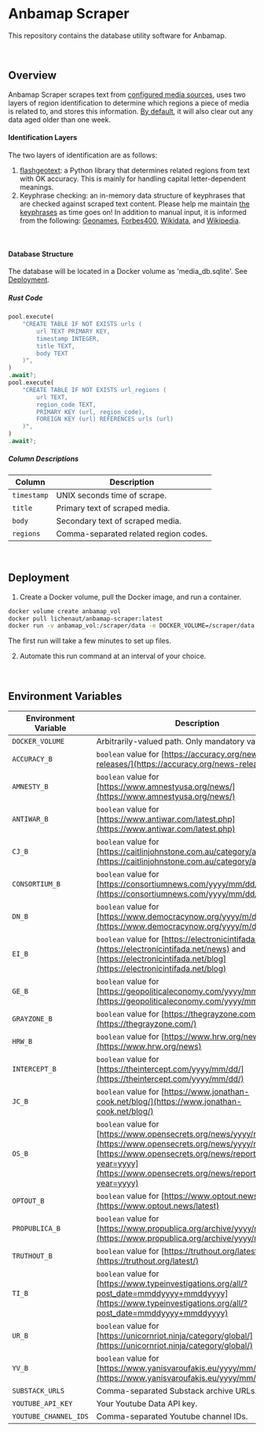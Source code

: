 # Anbamap Scraper

This repository contains the database utility software for Anbamap.

&nbsp;

## Overview

Anbamap Scraper scrapes text from [configured media sources](#environment-variables), uses two layers of region identification to determine which regions a piece of media is related to, and stores this information. [By default](#environment-variables), it will also clear out any data aged older than one week.

#### Identification Layers

The two layers of identification are as follows:

1. [flashgeotext](https://github.com/iwpnd/flashgeotext): a Python library that determines related regions from text with OK accuracy. This is mainly for handling capital letter-dependent meanings.
2. Keyphrase checking: an in-memory data structure of keyphrases that are checked against scraped text content. Please help me maintain [the keyphrases](https://github.com/lichenaut/anbamap-scraper/blob/main/src/scrape/region.rs) as time goes on! In addition to manual input, it is informed from the following: [Geonames](https://download.geonames.org/export/dump/), [Forbes400](https://forbes400.onrender.com/api/forbes400/getAllBillionaires), [Wikidata](https://www.wikidata.org/wiki/Wikidata:Main_Page), and [Wikipedia](https://en.wikipedia.org/w/api.php?action=query&prop=revisions&rvprop=content&rvslots=main&format=json&titles=List_of_largest_private_non-governmental_companies_by_revenue).

&nbsp;

#### Database Structure

The database will be located in a Docker volume as 'media_db.sqlite'. See [Deployment](#deployment).

##### Rust Code

```rust
pool.execute(
    "CREATE TABLE IF NOT EXISTS urls (
        url TEXT PRIMARY KEY,
        timestamp INTEGER,
        title TEXT,
        body TEXT
    )",
)
.await?;
pool.execute(
    "CREATE TABLE IF NOT EXISTS url_regions (
        url TEXT,
        region_code TEXT,
        PRIMARY KEY (url, region_code),
        FOREIGN KEY (url) REFERENCES urls (url)
    )",
)
.await?;
```

##### Column Descriptions

| Column      | Description                           |
| ----------- | ------------------------------------- |
| `timestamp` | UNIX seconds time of scrape.          |
| `title`     | Primary text of scraped media.        |
| `body`      | Secondary text of scraped media.      |
| `regions`   | Comma-separated related region codes. |

&nbsp;

## Deployment

1. Create a Docker volume, pull the Docker image, and run a container.

```bash
docker volume create anbamap_vol
docker pull lichenaut/anbamap-scraper:latest
docker run -v anbamap_vol:/scraper/data -e DOCKER_VOLUME=/scraper/data image-id
```

The first run will take a few minutes to set up files.

2. Automate this run command at an interval of your choice.

&nbsp;

## Environment Variables

| Environment Variable  | Description                                                                                                                                                                                                           |
| --------------------- | --------------------------------------------------------------------------------------------------------------------------------------------------------------------------------------------------------------------- |
| `DOCKER_VOLUME`       | Arbitrarily-valued path. Only mandatory variable.                                                                                                                                                                     |
| `ACCURACY_B`          | `boolean` value for [https://accuracy.org/news-releases/](https://accuracy.org/news-releases/)                                                                                                                        |
| `AMNESTY_B`           | `boolean` value for [https://www.amnestyusa.org/news/](https://www.amnestyusa.org/news/)                                                                                                                              |
| `ANTIWAR_B`           | `boolean` value for [https://www.antiwar.com/latest.php](https://www.antiwar.com/latest.php)                                                                                                                          |
| `CJ_B`                | `boolean` value for [https://caitlinjohnstone.com.au/category/article/](https://caitlinjohnstone.com.au/category/article/)                                                                                            |
| `CONSORTIUM_B`        | `boolean` value for [https://consortiumnews.com/yyyy/mm/dd/](https://consortiumnews.com/yyyy/mm/dd/)                                                                                                                  |
| `DN_B`                | `boolean` value for [https://www.democracynow.org/yyyy/m/d/headlines](https://www.democracynow.org/yyyy/m/d/headlines)                                                                                                |
| `EI_B`                | `boolean` value for [https://electronicintifada.net/news](https://electronicintifada.net/news) and [https://electronicintifada.net/blog](https://electronicintifada.net/blog)                                         |
| `GE_B`                | `boolean` value for [https://geopoliticaleconomy.com/yyyy/mm/dd/](https://geopoliticaleconomy.com/yyyy/mm/dd/)                                                                                                        |
| `GRAYZONE_B`          | `boolean` value for [https://thegrayzone.com/](https://thegrayzone.com/)                                                                                                                                              |
| `HRW_B`               | `boolean` value for [https://www.hrw.org/news](https://www.hrw.org/news)                                                                                                                                              |
| `INTERCEPT_B`         | `boolean` value for [https://theintercept.com/yyyy/mm/dd/](https://theintercept.com/yyyy/mm/dd/)                                                                                                                      |
| `JC_B`                | `boolean` value for [https://www.jonathan-cook.net/blog/](https://www.jonathan-cook.net/blog/)                                                                                                                        |
| `OS_B`                | `boolean` value for [https://www.opensecrets.org/news/yyyy/mm](https://www.opensecrets.org/news/yyyy/mm) and [https://www.opensecrets.org/news/reports?year=yyyy](https://www.opensecrets.org/news/reports?year=yyyy) |
| `OPTOUT_B`            | `boolean` value for [https://www.optout.news/latest](https://www.optout.news/latest)                                                                                                                                  |
| `PROPUBLICA_B`        | `boolean` value for [https://www.propublica.org/archive/yyyy/mm](https://www.propublica.org/archive/yyyy/mm)                                                                                                          |
| `TRUTHOUT_B`          | `boolean` value for [https://truthout.org/latest/](https://truthout.org/latest/)                                                                                                                                      |
| `TI_B`                | `boolean` value for [https://www.typeinvestigations.org/all/?post_date=mmddyyyy+mmddyyyy](https://www.typeinvestigations.org/all/?post_date=mmddyyyy+mmddyyyy)                                                        |
| `UR_B`                | `boolean` value for [https://unicornriot.ninja/category/global/](https://unicornriot.ninja/category/global/)                                                                                                          |
| `YV_B`                | `boolean` value for [https://www.yanisvaroufakis.eu/yyyy/mm/dd/](https://www.yanisvaroufakis.eu/yyyy/mm/dd/)                                                                                                          |
| `SUBSTACK_URLS`       | Comma-separated Substack archive URLs.                                                                                                                                                                                |
| `YOUTUBE_API_KEY`     | Your Youtube Data API key.                                                                                                                                                                                            |
| `YOUTUBE_CHANNEL_IDS` | Comma-separated Youtube channel IDs.                                                                                                                                                                                  |
